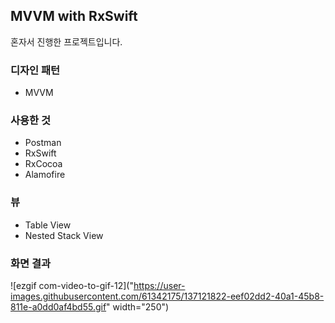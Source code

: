 ## MVVM with RxSwift

혼자서 진행한 프로젝트입니다.

### 디자인 패턴

- MVVM

### 사용한 것

- Postman
- RxSwift
- RxCocoa
- Alamofire

### 뷰

- Table View
- Nested Stack View

### 화면 결과

![ezgif com-video-to-gif-12]("https://user-images.githubusercontent.com/61342175/137121822-eef02dd2-40a1-45b8-811e-a0dd0af4bd55.gif"  width="250")
